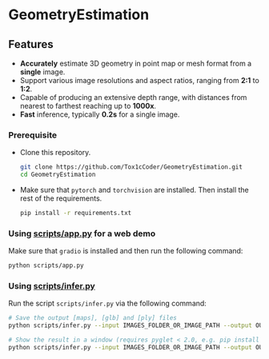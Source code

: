 # GeometryEstimation

## Features

- **Accurately** estimate 3D geometry in point map or mesh format from a **single** image.
- Support various image resolutions and aspect ratios, ranging from **2:1** to **1:2**.
- Capable of producing an extensive depth range, with distances from nearest to farthest reaching up to **1000x**.
- **Fast** inference, typically **0.2s** for a single image.

### Prerequisite

- Clone this repository.

  ```bash
  git clone https://github.com/Tox1cCoder/GeometryEstimation.git
  cd GeometryEstimation
  ```

- Make sure that `pytorch` and `torchvision` are installed. Then install the rest of the requirements.
  ```bash
  pip install -r requirements.txt
  ```

### Using [scripts/app.py](scripts/app.py) for a web demo

Make sure that `gradio` is installed and then run the following command:

```bash
python scripts/app.py

```

### Using [scripts/infer.py](scripts/infer.py)

Run the script `scripts/infer.py` via the following command:

```bash
# Save the output [maps], [glb] and [ply] files
python scripts/infer.py --input IMAGES_FOLDER_OR_IMAGE_PATH --output OUTPUT_FOLDER --maps --glb --ply

# Show the result in a window (requires pyglet < 2.0, e.g. pip install pyglet==1.5.29)
python scripts/infer.py --input IMAGES_FOLDER_OR_IMAGE_PATH --output OUTPUT_FOLDER --show
```

